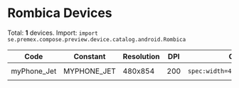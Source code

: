 # Rombica Devices

Total: **1** devices. Import: `import se.premex.compose.preview.device.catalog.android.Rombica`

| Code | Constant | Resolution | DPI | Compose Spec | Preview Usage |
|------|----------|------------|-----|-------------|---------------|
| myPhone_Jet | MYPHONE_JET | 480x854 | 200 | `spec:width=480px,height=854px,dpi=200` | `@Preview(device = Rombica.MYPHONE_JET)` |

<!-- Generated automatically. Do not edit manually. -->
